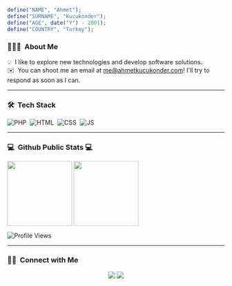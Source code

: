 ```php
define("NAME", "Ahmet");
define("SURNAME", "Kucukonder");
define("AGE", date("Y") - 2001);
define("COUNTRY", "Turkey");
```

### 👨🏻‍💻 &nbsp;About Me

💡 &nbsp;I like to explore new technologies and develop software solutions.\
✉️ &nbsp;You can shoot me an email at me@ahmetkucukonder.com! I'll try to respond as soon as I can.

---

### 🛠 &nbsp;Tech Stack

![PHP](https://img.shields.io/badge/-PHP-05192Cstyle=flat&logo=php)&nbsp;
![HTML](https://img.shields.io/badge/-HTML-05192Astyle=flat&logo=html)&nbsp;
![CSS](https://img.shields.io/badge/-CSS-05192Astyle=flat&logo=css)&nbsp;
![JS](https://img.shields.io/badge/-JS-05192Astyle=flat&logo=js)&nbsp;

---

### 💻 &nbsp;Github Public Stats :computer:
  <img align="center" height="150em" src="https://github-readme-stats-eight-theta.vercel.app/api?username=ahmetkucukonder&show_icons=true&theme=algolia&include_all_commits=true&count_private=true"/>
  <img align="center" height="150em" src="https://github-readme-stats-eight-theta.vercel.app/api/top-langs/?username=ahmetkucukonder&layout=compact&langs_count=8&theme=algolia"/>

![Profile Views](https://komarev.com/ghpvc/?username=ahmetkucukonder)

---

### 🤝🏻 &nbsp;Connect with Me

<p align="center">
<a target="_blank" href="https://instagram.com/ahmetkucukonder"><img src="https://img.shields.io/badge/-@ahmetkucukonder-E4405F?style=flat&logo=Instagram&logoColor=white"/></a>
<a target="_blank" href="https://ahmetkucukonder.com"><img src="https://img.shields.io/badge/-ahmetkucukonder.com-gray?style=flat"/></a>
</p>
